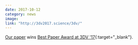 ```yaml
---
date: 2017-10-12
category: news
image: 
link: "http://3dv2017.science/3dv/"
---
```


[Our paper](/publications/2017/learning-human-motion-models/) wins [Best Paper Award at 3DV '17](http://3dv2017.science/3dv/){:target="_blank"}.